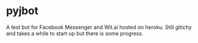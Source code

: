 # pyjbot


A test bot for Facebook Messenger and Wit.ai hosted on heroku. Still gltichy and takes a while to start up but there is some progress.
